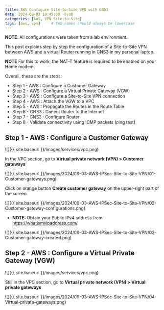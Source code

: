 ```yaml
---
title: AWS Configure Site-to-Site VPN with GNS3
date: 2024-09-03 19:45:00 -0700
categories: [AWS, VPN Site-to-Site]
tags: [aws, vpn]     # TAG names should always be lowercase
---
```


**NOTE**: All configurations were taken from a lab environment.

This post explains step by step the configuration of a Site-to-Site VPN between AWS and a virtual Router running in GNS3 in my personal laptop.

**NOTE** For this to work, the NAT-T feature is required to be enabled on your Home modem.

Overall, these are the steps:

- Step 1 - AWS : Configure a Customer Gateway
- Step 2 - AWS : Configure a Virtual Private Gateway (VGW)
- Step 3 - AWS : Configure a Site-to-Site VPN connection
- Step 4 - AWS : Attach the VGW to a VPC
- Step 5 - AWS : Propagate the Routes in the Route Table
- Step 6 - GNS3 : Conect Router to the Internet
- Step 7 - GNS3 : Configure Router
- Step 8 - Validate connectivity using ICMP packets (ping test)

## Step 1 - AWS : Configure a Customer Gateway

![]({{ site.baseurl }}/images/services/vpc.png)

In the VPC section, go to **Virtual private network (VPN) > Customer gateways**

![]({{ site.baseurl }}/images/2024/09-03-AWS-IPSec-Site-to-Site-VPN/01-Customer-gateways.png)

Click on orange button **Create customer gateway** on the upper-right part of the screen.

![]({{ site.baseurl }}/images/2024/09-03-AWS-IPSec-Site-to-Site-VPN/02-Customer-gateway-configurations.png)

- **NOTE:** Obtain your Public IPv4 address from https://whatismyipaddress.com/

![]({{ site.baseurl }}/images/2024/09-03-AWS-IPSec-Site-to-Site-VPN/03-Customer-gateway-created.png)

## Step 2 - AWS : Configure a Virtual Private Gateway (VGW)

![]({{ site.baseurl }}/images/services/vpc.png)

Still in the VPC section, go to **Virtual private network (VPN) > Virtual private gateways**

![]({{ site.baseurl }}/images/2024/09-03-AWS-IPSec-Site-to-Site-VPN/04-Virtual-private-gateways.png)
